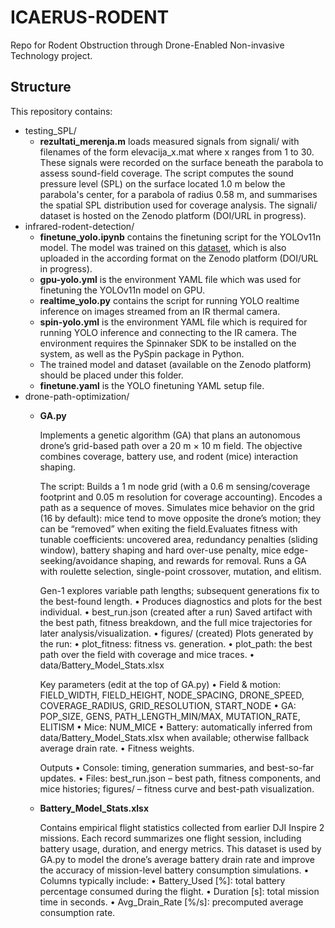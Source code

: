 # ICAERUS-RODENT
Repo for Rodent Obstruction through Drone-Enabled Non-invasive Technology project.

## Structure
This repository contains:
- testing_SPL/
    - **rezultati_merenja.m** loads measured signals from signali/ with filenames of the form elevacija_x.mat where x ranges from 1 to 30. These signals were recorded on the surface beneath the parabola to assess sound-field coverage. The script computes the sound pressure level (SPL) on the surface located 1.0 m below the parabola's center, for a parabola of radius 0.58 m, and summarises the spatial SPL distribution used for coverage analysis. The signali/ dataset is hosted on the Zenodo platform (DOI/URL in progress).
- infrared-rodent-detection/
    - **finetune_yolo.ipynb** contains the finetuning script for the YOLOv11n model. The model was trained on this [dataset](https://universe.roboflow.com/panav2/rodent-thermal/dataset/2), which is also uploaded in the according format on the Zenodo platform (DOI/URL in progress).
    - **gpu-yolo.yml** is the environment YAML file which was used for finetuning the YOLOv11n model on GPU.
    - **realtime_yolo.py** contains the script for running YOLO realtime inference on images streamed from an IR thermal camera.
    - **spin-yolo.yml** is the environment YAML file which is required for running YOLO inference and connecting to the IR camera. The environment requires the Spinnaker SDK to be installed on the system, as well as the PySpin package in Python.
    - The trained model and dataset (available on the Zenodo platform) should be placed under this folder.
    - **finetune.yaml** is the YOLO finetuning YAML setup file.
- drone-path-optimization/
    - **GA.py**

        Implements a genetic algorithm (GA) that plans an autonomous drone’s grid-based path over a 20 m × 10 m field. The objective combines coverage, battery use, and rodent (mice) interaction shaping. 

        The script: Builds a 1 m node grid (with a 0.6 m sensing/coverage footprint and 0.05 m resolution for coverage accounting). Encodes a path as a sequence of moves. Simulates mice behavior on the grid (16 by default): mice tend to move opposite the drone’s motion; they can be “removed” when exiting the field.Evaluates fitness with tunable coefficients: uncovered area, redundancy penalties (sliding window), battery shaping and hard over-use penalty, mice edge-seeking/avoidance shaping, and rewards for removal. Runs a GA with roulette selection, single-point crossover, mutation, and elitism.

        Gen-1 explores variable path lengths; subsequent generations fix to the best-found length.
            •	Produces diagnostics and plots for the best individual.
            •	best_run.json (created after a run)
        Saved artifact with the best path, fitness breakdown, and the full mice trajectories for later analysis/visualization.
            •	figures/ (created)
        Plots generated by the run:
            •	plot_fitness: fitness vs. generation.
            •	plot_path: the best path over the field with coverage and mice traces.
            •	data/Battery_Model_Stats.xlsx

        Key parameters (edit at the top of GA.py)
            •	Field & motion: FIELD_WIDTH, FIELD_HEIGHT, NODE_SPACING, DRONE_SPEED, COVERAGE_RADIUS, GRID_RESOLUTION, START_NODE
            •	GA: POP_SIZE, GENS, PATH_LENGTH_MIN/MAX, MUTATION_RATE, ELITISM
            •	Mice: NUM_MICE
            •	Battery: automatically inferred from data/Battery_Model_Stats.xlsx when available; otherwise fallback average drain rate.
            •	Fitness weights.

        Outputs
            •	Console: timing, generation summaries, and best-so-far updates.
            •	Files: best_run.json – best path, fitness components, and mice histories; figures/ – fitness curve and best-path visualization.
    
    - **Battery_Model_Stats.xlsx**

        Contains empirical flight statistics collected from earlier DJI Inspire 2 missions. Each record summarizes one flight session, including battery usage, duration, and energy metrics. This dataset is used by GA.py to model the drone’s average battery drain rate and improve the accuracy of mission-level battery consumption simulations.
            •	Columns typically include:
            •	Battery_Used [%]: total battery percentage consumed during the flight.
            •	Duration [s]: total mission time in seconds.
            •	Avg_Drain_Rate [%/s]: precomputed average consumption rate.